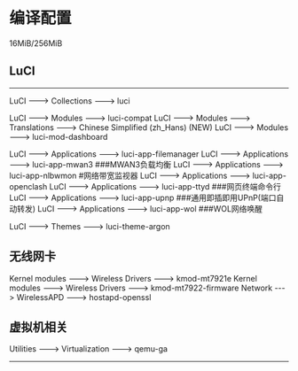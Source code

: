 # 编译配置

16MiB/256MiB

## LuCI

---

LuCI --->  Collections  --->  luci

LuCI --->  Modules  --->  luci-compat
LuCI --->  Modules  --->  Translations  --->  Chinese Simplified (zh_Hans) (NEW)
LuCI --->  Modules  --->  luci-mod-dashboard

LuCI ---> Applications ---> luci-app-filemanager
LuCI ---> Applications ---> luci-app-mwan3   ###MWAN3负载均衡
LuCI ---> Applications ---> luci-app-nlbwmon   #网络带宽监视器
LuCI ---> Applications ---> luci-app-openclash
LuCI ---> Applications ---> luci-app-ttyd   ###网页终端命令行
LuCI ---> Applications ---> luci-app-upnp  ###通用即插即用UPnP(端口自动转发)
LuCI ---> Applications ---> luci-app-wol   ###WOL网络唤醒

LuCI ---> Themes ---> luci-theme-argon

## 无线网卡

Kernel modules  --->  Wireless Drivers  ---> kmod-mt7921e
Kernel modules  --->  Wireless Drivers  ---> kmod-mt7922-firmware
Network --->  WirelessAPD  --->  hostapd-openssl

## 虚拟机相关

Utilities  --->  Virtualization  --->  qemu-ga

---

